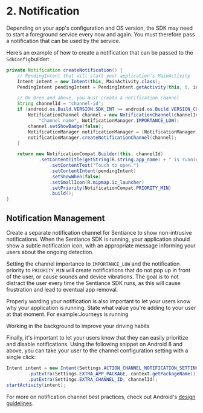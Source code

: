 # 2. Notification

Depending on your app's configuration and OS version, the SDK may need to start a foreground service every now and again. You must therefore pass a notification that can be used by the service.

Here’s an example of how to create a notification that can be passed to the `SdkConfig`builder:

```java
private Notification createNotification() {
    // PendingIntent that will start your application's MainActivity
    Intent intent = new Intent(this, MainActivity.class);
    PendingIntent pendingIntent = PendingIntent.getActivity(this, 0, intent, 0);

    // On Oreo and above, you must create a notification channel
    String channelId = "channel-id";
    if (android.os.Build.VERSION.SDK_INT >= android.os.Build.VERSION_CODES.O) {
        NotificationChannel channel = new NotificationChannel(channelId, 
            "Channel name", NotificationManager.IMPORTANCE_LOW);
        channel.setShowBadge(false);
        NotificationManager notificationManager = (NotificationManager) getSystemService(Context.NOTIFICATION_SERVICE);
        notificationManager.createNotificationChannel(channel);
    }

    return new NotificationCompat.Builder(this, channelId)
            .setContentTitle(getString(R.string.app_name) + " is running")
                .setContentText("Touch to open.")
                .setContentIntent(pendingIntent)
                .setShowWhen(false)
                .setSmallIcon(R.mipmap.ic_launcher)
                .setPriority(NotificationCompat.PRIORITY_MIN)
                .build();
}
```

## Notification Management  <a id="notification_management"></a>

Create a separate notification channel for Sentiance to show non-intrusive notifications. When the Sentiance SDK is running, your application should show a subtle notification icon, with an appropriate message informing your users about the ongoing detection.

Setting the channel importance to `IMPORTANCE_LOW` and the notification priority to `PRIORITY_MIN` will create notifications that do not pop up in front of the user, or cause sounds and device vibrations. The goal is to not distract the user every time the Sentiance SDK runs, as this will cause frustration and lead to eventual app removal.

Properly wording your notification is also important to let your users know why your application is running. State what value you're adding to your user at that moment. For example:Journeys is running

Working in the background to improve your driving habits

Finally, it's important to let your users know that they can easily prioritize and disable notifications. Using the following snippet on Android 8 and above, you can take your user to the channel configuration setting with a single click:

```java
Intent intent = new Intent(Settings.ACTION_CHANNEL_NOTIFICATION_SETTINGS)
        .putExtra(Settings.EXTRA_APP_PACKAGE, context.getPackageName())
        .putExtra(Settings.EXTRA_CHANNEL_ID, channelId);
startActivity(intent);
```

For more on notification channel best practices, check out Android's [design guidelines](https://material.io/design/platform-guidance/android-notifications.html#settings).

